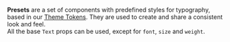 **Presets** are a set of components with predefined styles for typography, based in our [Theme Tokens](./?path=/docs/theme-typography--page). They are used to create and share a consistent look and feel.<br> All the base `Text` props can be used, except for `font`, `size` and `weight`.
